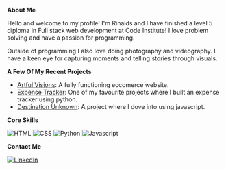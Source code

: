 **About Me**

Hello and welcome to my profile! I'm Rinalds and I have finished a level 5 diploma in Full stack web development at Code Institute! I love problem solving and have a passion for programming.

Outside of programming I also love doing photography and videography. I have a keen eye for capturing moments and telling stories through visuals.

**A Few Of My Recent Projects**
- [Artful Visions](https://github.com/rinalds98/artful-visions): A fully functioning eccomerce website.
- [Expense Tracker](https://github.com/rinalds98/expense-tracker): One of my favourite projects where I built an expense tracker using python.
- [Destination Unknown](https://github.com/rinalds98/destination-unknown): A project where I dove into using javascript.

**Core Skills**
<br>

![HTML](https://img.shields.io/badge/HTML5-E34F26?style=for-the-badge&logo=html5&logoColor=white)
![CSS](https://img.shields.io/badge/CSS3-1572B6?style=for-the-badge&logo=css3&logoColor=white)
![Python](https://img.shields.io/badge/python-3670A0?style=for-the-badge&logo=python&logoColor=ffdd54)
![Javascript](https://img.shields.io/badge/JavaScript-F7DF1E?style=for-the-badge&logo=javascript&logoColor=black)

**Contact Me**
<br>

[![LinkedIn](https://img.shields.io/badge/LinkedIn-0077B5?style=for-the-badge&logo=linkedin&logoColor=white)](https://www.linkedin.com/in/rinalds-zimelis/)
